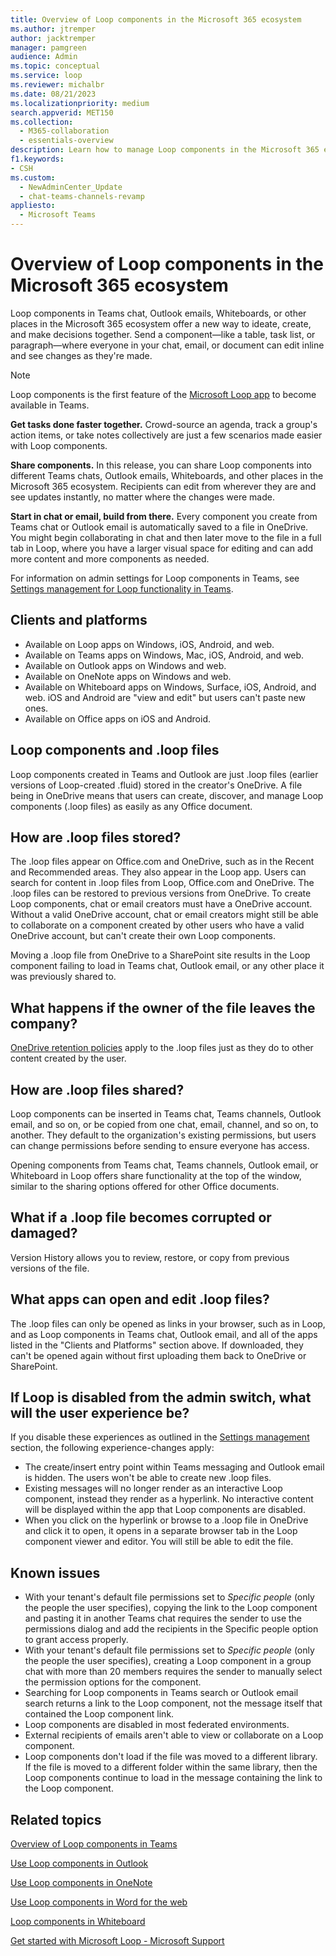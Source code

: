 ```yaml
---
title: Overview of Loop components in the Microsoft 365 ecosystem
ms.author: jtremper
author: jacktremper
manager: pamgreen
audience: Admin
ms.topic: conceptual
ms.service: loop
ms.reviewer: michalbr
ms.date: 08/21/2023
ms.localizationpriority: medium
search.appverid: MET150
ms.collection: 
  - M365-collaboration
  - essentials-overview
description: Learn how to manage Loop components in the Microsoft 365 ecosystem.
f1.keywords:
- CSH
ms.custom: 
  - NewAdminCenter_Update
  - chat-teams-channels-revamp
appliesto: 
  - Microsoft Teams
---
```


# Overview of Loop components in the Microsoft 365 ecosystem

Loop components in Teams chat, Outlook emails, Whiteboards, or other places in the Microsoft 365 ecosystem offer a new way to ideate, create, and make decisions together. Send a component—like a table, task list, or paragraph—where everyone in your chat, email, or document can edit inline and see changes as they're made.

> [!Note]
> Loop components is the first feature of the [Microsoft Loop app](https://www.microsoft.com/en-us/microsoft-loop) to become available in Teams.

**Get tasks done faster together.** Crowd-source an agenda, track a group's action items, or take notes collectively are just a few scenarios made easier with Loop components.

**Share components.** In this release, you can share Loop components into different Teams chats, Outlook emails, Whiteboards, and other places in the Microsoft 365 ecosystem. Recipients can edit from wherever they are and see updates instantly, no matter where the changes were made.

**Start in chat or email, build from there.** Every component you create from Teams chat or Outlook email is automatically saved to a file in OneDrive. You might begin collaborating in chat and then later move to the file in a full tab in Loop, where you have a larger visual space for editing and can add more content and more components as needed.

For information on admin settings for Loop components in Teams, see [Settings management for Loop functionality in Teams](loop-components-configuration.md#settings-management-for-loop-functionality-in-teams).

## Clients and platforms

- Available on Loop apps on Windows, iOS, Android, and web.
- Available on Teams apps on Windows, Mac, iOS, Android, and web.
- Available on Outlook apps on Windows and web.
- Available on OneNote apps on Windows and web.
- Available on Whiteboard apps on Windows, Surface, iOS, Android, and web. iOS and Android are "view and edit" but users can't paste new ones.
- Available on Office apps on iOS and Android.

## Loop components and .loop files

Loop components created in Teams and Outlook are just .loop files (earlier versions of Loop-created .fluid) stored in the creator's OneDrive. A file being in OneDrive means that users can create, discover, and manage Loop components (.loop files) as easily as any Office document.

## How are .loop files stored?

The .loop files appear on Office.com and OneDrive, such as in the Recent and Recommended areas. They also appear in the Loop app. Users can search for content in .loop files from Loop, Office.com and OneDrive. The .loop files can be restored to previous versions from OneDrive. To create Loop components, chat or email creators must have a OneDrive account. Without a valid OneDrive account, chat or email creators might still be able to collaborate on a component created by other users who have a valid OneDrive account, but can't create their own Loop components.

Moving a .loop file from OneDrive to a SharePoint site results in the Loop component failing to load in Teams chat, Outlook email, or any other place it was previously shared to.

## What happens if the owner of the file leaves the company?

[OneDrive retention policies](/sharepoint/retention-and-deletion) apply to the .loop files just as they do to other content created by the user.

## How are .loop files shared?

Loop components can be inserted in Teams chat, Teams channels, Outlook email, and so on, or be copied from one chat, email, channel, and so on, to another. They default to the organization's existing permissions, but users can change permissions before sending to ensure everyone has access.

Opening components from Teams chat, Teams channels, Outlook email, or Whiteboard in Loop offers share functionality at the top of the window, similar to the sharing options offered for other Office documents.

## What if a .loop file becomes corrupted or damaged?

Version History allows you to review, restore, or copy from previous versions of the file.

## What apps can open and edit .loop files?

The .loop files can only be opened as links in your browser, such as in Loop, and as Loop components in Teams chat, Outlook email, and all of the apps listed in the "Clients and Platforms" section above. If downloaded, they can't be opened again without first uploading them back to OneDrive or SharePoint.

## If Loop is disabled from the admin switch, what will the user experience be?

If you disable these experiences as outlined in the [Settings management](loop-components-configuration.md#settings-management-in-cloud-policy) section, the following experience-changes apply:
- The create/insert entry point within Teams messaging and Outlook email is hidden. The users won't be able to create new .loop files.
- Existing messages will no longer render as an interactive Loop component, instead they render as a hyperlink. No interactive content will be displayed within the app that Loop components are disabled.
- When you click on the hyperlink or browse to a .loop file in OneDrive and click it to open, it opens in a separate browser tab in the Loop component viewer and editor. You will still be able to edit the file.

## Known issues

- With your tenant's default file permissions set to *Specific people* (only the people the user specifies), copying the link to the Loop component and pasting it in another Teams chat requires the sender to use the permissions dialog and add the recipients in the Specific people option to grant access properly.
- With your tenant's default file permissions set to *Specific people* (only the people the user specifies), creating a Loop component in a group chat with more than 20 members requires the sender to manually select the permission options for the component.
- Searching for Loop components in Teams search or Outlook email search returns a link to the Loop component, not the message itself that contained the Loop component link.
- Loop components are disabled in most federated environments.
- External recipients of emails aren't able to view or collaborate on a Loop component.
- Loop components don't load if the file was moved to a different library. If the file is moved to a different folder within the same library, then the Loop components continue to load in the message containing the link to the Loop component.

## Related topics

[Overview of Loop components in Teams](/microsoftteams/live-components-in-teams)

[Use Loop components in Outlook](https://support.microsoft.com/office/9b47c279-011d-4042-bd7f-8bbfca0cb136)

[Use Loop components in OneNote](https://support.microsoft.com/office/use-loop-components-in-onenote-ed8a43d9-f6fd-4ad6-bc9d-8841db4da459)

[Use Loop components in Word for the web](https://support.microsoft.com/office/use-loop-components-in-word-for-the-web-645cc20d-5c98-4bdb-b559-380c5a27c5e5)

[Loop components in Whiteboard](https://support.microsoft.com/office/loop-components-in-whiteboard-c5f08f54-995e-473e-be6e-7f92555da347)

[Get started with Microsoft Loop - Microsoft Support](https://support.microsoft.com/office/get-started-with-microsoft-loop-9f4d8d4f-dfc6-4518-9ef6-069408c21f0c)
